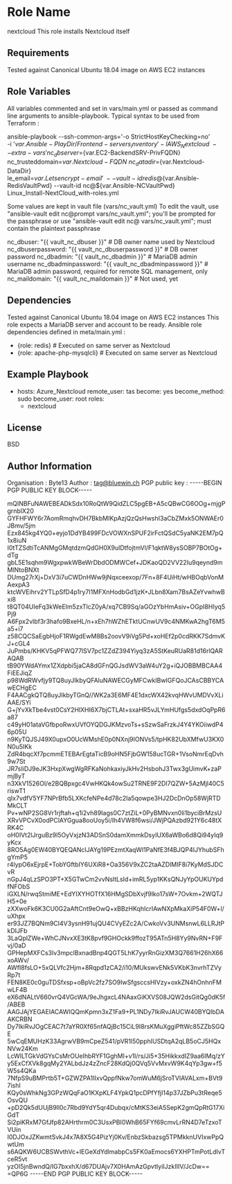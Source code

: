 Role Name
=========
nextcloud
This role installs Nextcloud itself 

Requirements
------------
Tested against Canonical Ubuntu 18.04 image on AWS EC2 instances

Role Variables
--------------
All variables commented and set in vars/main.yml or passed as command line arguments to ansible-playbook. 
Typical syntax to be used from Terraform :

ansible-playbook --ssh-common-args='-o StrictHostKeyChecking=no' \
                    -i '${var.Ansible-PlayDir}/Frontend-servers_inventory' -l AWS_Nextcloud \
                    --extra-vars 'nc_dbserver=${var.EC2-BackendSRV-PrivFQDN} \
                                  nc_trusteddomain=${var.Nextcloud-FQDN} \
                                  nc_datadir=${var.Nextcloud-DataDir} \
                                  le_email=${var.Letsencrypt-email}' \
                    --vault-id redis@${var.Ansible-RedisVaultPwd} --vault-id nc@${var.Ansible-NCVaultPwd} \
                    Linux_Install-NextCloud_with-roles.yml

Some values are kept in vault file (vars/nc_vault.yml)
To edit the vault, use "ansible-vault edit nc@prompt vars/nc_vault.yml"; you'll be prompted for the passphrase
or use "ansible-vault edit nc@<filename> vars/nc_vault.yml"; <filename> must contain the plaintext passphrase 

nc_dbuser: "{{ vault_nc_dbuser }}" # DB owner name used by Nextcloud
nc_dbuserpassword: "{{ vault_nc_dbuserpassword }}" # DB owner password
nc_dbadmin: "{{ vault_nc_dbadmin }}" # MariaDB admin username
nc_dbadminpassword: "{{ vault_nc_dbadminpassword }}" # MariaDB admin password, required for remote SQL management, only
nc_maildomain: "{{ vault_nc_maildomain }}" # Not used, yet

Dependencies
------------
Tested against Canonical Ubuntu 18.04 image on AWS EC2 instances
This role expects a MariaDB server and account to be ready.
Ansible role dependencies defined in meta/main.yml : 
  - {role: redis} # Executed on same server as Nextcloud
  - {role: apache-php-mysqlcli} # Executed on same server as Nextcloud

Example Playbook
----------------
- hosts: Azure_Nextcloud
  remote_user: tas
  become: yes
  become_method: sudo
  become_user: root
  roles: 
    - nextcloud 

License
-------

BSD

Author Information
------------------
Organisation : Byte13
Author : tag@bluewin.ch
PGP public key : 
-----BEGIN PGP PUBLIC KEY BLOCK-----

mQINBFuNAWEBEADkSdx10RoQtW9QidZLC5pgEB+A5cQBwCG6OOg+mjgPgrnblX20
GYFHFWY6r7AomRmqhvDH7BkbMIKpAzjQzQsHwshI3aCbZMxk5ONWAEr0JBmv/5jm
Ezx845kg4YQ0+eyjo1DdYB499FDcVOWXnSPUF2irFctQSdC5yaNK2EM7pQ1x8iuN
I0tTZSdtiTcANMgGMqtdzmQdGH0X9ulDtfojtmVl/F1qktW8ysSOBP7BOtOg+dTg
gbL5E1sqhm9WgxpwkWBeWrDbdODMWCef+JDKaoQD2VV22Iu9qeynd9mMlNtoBNXt
DUmg27rXj+DxV3i7uCWDnHWw9jNqxceexop/7Fn+8F4UiHt/wHBOqbVonMAexpA3
ktcWVEihrv2YTLpSfD4p1ry7I1MFXnHodbGd1jzK+JLbn8Xam7BsAZeYvwhwBxi8
t8QT04UIeFq3kWeEIm5zxTlcZ0yA/xq7CB9Sq/aGOzYbHmAsiv+OGpI8HIyq5Pj9
A6Fpx2vlbf3r3hafo9BxeHL/n+xEh7hWZhETktUCnwUV9c4NMKwA2hgT6M5a5+i7
z58CQCSaEgbHjoF1RWgdEwM8Bs2oovV9iVg5Pd+xoHEf2p0cdRKK7SdmvKJ+cGL4
JuPmbs/KHKV5qPFWQ77lSV7pc1ZZdZ394Yiyq3zA5StKeuRUaR81d16rlQARAQAB
tB90YWdAYmx1ZXdpbi5jaCA8dGFnQGJsdWV3aW4uY2g+iQJOBBMBCAA4FiEEJiqZ
p98WdRWvfjy9TQ8uyJIkbyQFAluNAWECGyMFCwkIBwIGFQoJCAsCBBYCAwECHgEC
F4AACgkQTQ8uyJIkbyTGnQ//WK2a3E6MF4E1dxcWX42kvqHWvUMDVvXLiAAE/SYi
G+jYvXkTbe4vst0CsY2HlXHI6X7bjCTLAt+sxaHR5vJLYmHUfgs5dxdOqPpR6a87
c49yH01ataVGfbpoRwxUVfOYQDGJKMzvoTs+sSzwSaFrzkJ4Y4YKOiiwdP46p05U
n9KyTQJSJ49X0upxO0UcWMshE0p0NXnj9IONVs5/tpHK82UbXMfwU3KX0N0u5IKk
ZdR4bqcXf7pcmmETEBArEgtaTicB9oHN5FjbGW158ucTGR+1VsoNmrEqDvh9w7St
JR7sIiDJ9eJK3HxpXwgWgRFKaNohkaxiyJkHv2HsbohJ3Twx3gUimvK+zaPmjByT
n3XkV1526Ol/e2BQBpxgc4VwHKQk4owSu2TRNE9F2DI7QZW+5AzMjl40C5riswT1
qIx7vdfV5YF7NPrBfb5LXKcfeNPe4d78c2Ia5qowpe3HJ2DcDnOp58WjRTDMkCLT
Pv+wNP2SG8Vr1rjftah+q1i2vh89Iags0C7ztZiL+0PyBMNvxn0li1byciBrMzsU
XRvVPCvX0odPClAYGgua8ooUoy5i/Ih4VW8f6wsi/JWjPQAzbd921Y6c48tXRK4C
oH0IVt2lJrguBz9l5OyVxjzN3ADSnS0damXmmkDsyIUX6aWBo6d8Qi94yIq9yKcx
8RO5Ag0EW40BYQEQANclJAYg19PEzmtXaqWl1PaNfE3f4BJQP4IJYhubSFhgYmP5
r4lypO6xEjrpE+TobYGftbIY6UXiR8+Oa356V9xZC2taAZDlMIF8i7KyMdSJDCvR
nGpJ4qLzSPO3PT+X5GTwCm2vvNsltLsId+imRL5yp1KKsQNJyYpOUKUYpdfNFObS
iGXLN/rwqStmiME+EdYIXYHOTfX16HMgSDbXvjf9lko17sW+7Ovkm+2WQTJH5+0e
zXXwoFk6K3CU0G2aAftCnt9eOwQ+xBBzHKqhIcrIAwNXpMkaXiP54F0W+l/uXhpx
er93JZ7BQNm9CI4V3ysnH91ujQU4CVyEZc2A/CwkoVv3UNMsnwL6LLRJtPkDIJFb
3LaQplZWe+WhCJNvxXE3tK8pvf9GHOckk9ffozT95ATn5H8Yy9NvRN+F9Fvj/0aD
GPHepMXFCs3lv3mpcIBxnadBnp4QGT5LhK7yyrRnGizXM3Q7661H26hX66xoAWv/
AWfI8fsLO+5xQLVfc2Hjm+8Rqpd1zCA2/i10/MUkswvENk5VKbK3nvrhTZVyRp7t
FEN8KE0c0guTDSfxsp+oBpVc2fz7SO9IwSfgsccsHIVzy+oxkZN4hOnhnFMwLF4B
eX6dNALtV660vrQ4VGcWA/9eJhgxcL4NAaxGiKXVS08JQW2dsGitQg0dK5f/ABEB
AAGJAjYEGAEIACAWIQQmKpmn3xZ1Fa9+PL1NDy7IkiRvJAUCW40BYQIbDAAKCRBN
Dy7IkiRvJOgCEAC7t7aYR0Xf65nfAQjBc15CiL9I8rsKMuXggiPftWc85ZZbSGQE
5wCqEMUHzK33AgrwVB9mCpeZ541/pVR1l50pphIUSDtqA2qLB5oCJ5HQxNVw24Km
LcWILTGkVdGYsCsMrOUeIhbRYF1GghMI+v1l/rs/Ji5+35HikkxdIZ9aa6IMq/zY
y5ExCfXVk8gqMy2YALbdJz4zZncF28KdQj0QVq5VvMxvW9K4qYp3gw+f5W5s4QKa
7NfpS9uBMPrtb5T+GZWZPA1IIxvQppfNkw7omWuM6jSroTVlAVALxm+BVt97ishI
KQy0sWhkNg3GPzWQqFaO1KXpKLF4YpkQ1pcDPfYfjI14p37JZbPu3tReqe5OsvQU
+pD2Qk5dUUjB9ll0c7Rbd9YdY5qr4Dubqx/cMtKS3eiA5SepK2gmQpRtG17XiGdT
Si2piKRxM7GfJfp82AHrthrm0C3UsxPBI0WhB65FYf69cmvLrRN4D7eTzxoTVUin
I0DJOxJZKwmtSvkJ4x7A8X5G4PizYj0Kv/EnbzSkbazsg5TPMkknUVIxwPpQwtUm
s6AQKW6UCBSWvthVc+IEGeXdYdlmabpCs5FK0aEmocs6YXHPTmPotLdlvTceR5vt
yzOI5jnBwndQ/IG7bxxhX/d67DUAjv7X0HAmAzGpvtIyiIJzkIIIV/JcDw==
=QP6G
-----END PGP PUBLIC KEY BLOCK-----

